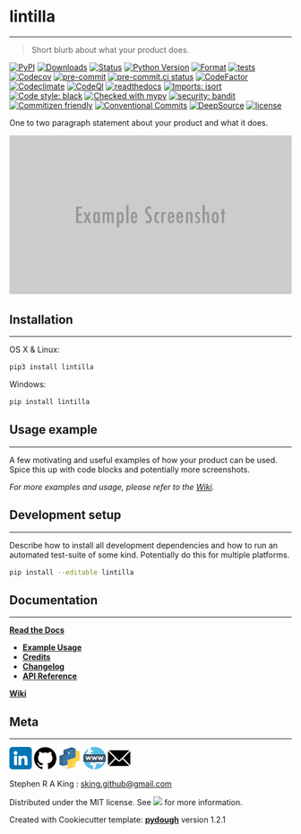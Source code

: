# lintilla

---

> Short blurb about what your product does.

[![PyPI][pypi-image]][pypi-url]
[![Downloads][downloads-image]][downloads-url]
[![Status][status-image]][pypi-url]
[![Python Version][python-version-image]][pypi-url]
[![Format][format-image]][pypi-url]
[![tests][tests-image]][tests-url]
[![Codecov][codecov-image]][codecov-url]
[![pre-commit][pre-commit-image]][pre-commit-url]
[![pre-commit.ci status][pre-commit.ci-image]][pre-commit.ci-url]
[![CodeFactor][codefactor-image]][codefactor-url]
[![Codeclimate][codeclimate-image]][codeclimate-url]
[![CodeQl][codeql-image]][codeql-url]
[![readthedocs][readthedocs-image]][readthedocs-url]
[![Imports: isort][isort-image]][isort-url]
[![Code style: black][black-image]][black-url]
[![Checked with mypy][mypy-image]][mypy-url]
[![security: bandit][bandit-image]][bandit-url]
[![Commitizen friendly][commitizen-image]][commitizen-url]
[![Conventional Commits][conventional-commits-image]][conventional-commits-url]
[![DeepSource][deepsource-image]][deepsource-url]
[![license][license-image]][license-url]

One to two paragraph statement about your product and what it does.

![](assets/header.png)

## Installation

---

OS X & Linux:

```sh
pip3 install lintilla
```

Windows:

```sh
pip install lintilla
```

## Usage example

---

A few motivating and useful examples of how your product can be used. Spice this up with code blocks and potentially more screenshots.

_For more examples and usage, please refer to the [Wiki][wiki]._

## Development setup

---

Describe how to install all development dependencies and how to run an automated test-suite of some kind. Potentially do this for multiple platforms.

```sh
pip install --editable lintilla
```

## Documentation

---

[**Read the Docs**](https://lintilla.readthedocs.io/en/latest/?)

-   [**Example Usage**](https://pynball.readthedocs.io/en/latest/example.html)
-   [**Credits**](https://lintilla.readthedocs.io/en/latest/example.html)
-   [**Changelog**](https://lintilla.readthedocs.io/en/latest/changelog.html)
-   [**API Reference**](https://lintilla.readthedocs.io/en/latest/autoapi/index.html)

[**Wiki**][wiki]

## Meta

---

[![](assets/linkedin.png)](https://www.linkedin.com/in/sr-king)
[![](assets/github.png)](https://github.com/Stephen-RA-King)
[![](assets/pypi.png)](https://pypi.org/project/lintilla)
[![](assets/www.png)](https://stephen-ra-king.github.io/justpython/)
[![](assets/email.png)](mailto:sking.github@gmail.com)

Stephen R A King : sking.github@gmail.com

Distributed under the MIT license. See [![][license-image]][license-url] for more information.

Created with Cookiecutter template: [**pydough**][pydough-url] version 1.2.1

<!-- Markdown link & img dfn's -->

[bandit-image]: https://img.shields.io/badge/security-bandit-yellow.svg
[bandit-url]: https://github.com/PyCQA/bandit
[black-image]: https://img.shields.io/badge/code%20style-black-000000.svg
[black-url]: https://github.com/psf/black
[pydough-url]: https://github.com/Stephen-RA-King/pydough
[codeclimate-image]: https://api.codeclimate.com/v1/badges/7fc352185512a1dab75d/maintainability
[codeclimate-url]: https://codeclimate.com/github/Stephen-RA-King/lintilla/maintainability
[codecov-image]: https://codecov.io/gh/Stephen-RA-King/lintilla/branch/main/graph/badge.svg
[codecov-url]: https://app.codecov.io/gh/Stephen-RA-King/lintilla
[codefactor-image]: https://www.codefactor.io/repository/github/Stephen-RA-King/lintilla/badge
[codefactor-url]: https://www.codefactor.io/repository/github/Stephen-RA-King/lintilla
[codeql-image]: https://github.com/Stephen-RA-King/lintilla/actions/workflows/codeql-analysis.yml/badge.svg
[codeql-url]: https://github.com/Stephen-RA-King/lintilla/actions/workflows/codeql-analysis.yml
[commitizen-image]: https://img.shields.io/badge/commitizen-friendly-brightgreen.svg
[commitizen-url]: http://commitizen.github.io/cz-cli/
[conventional-commits-image]: https://img.shields.io/badge/Conventional%20Commits-1.0.0-yellow.svg?style=flat-square
[conventional-commits-url]: https://conventionalcommits.org
[deepsource-image]: https://static.deepsource.io/deepsource-badge-light-mini.svg
[deepsource-url]: https://deepsource.io/gh/Stephen-RA-King/lintilla/?ref=repository-badge
[downloads-image]: https://static.pepy.tech/personalized-badge/lintilla?period=total&units=international_system&left_color=black&right_color=orange&left_text=Downloads
[downloads-url]: https://pepy.tech/project/lintilla
[format-image]: https://img.shields.io/pypi/format/lintilla
[isort-image]: https://img.shields.io/badge/%20imports-isort-%231674b1?style=flat&labelColor=ef8336
[isort-url]: https://github.com/pycqa/isort/
[lgtm-alerts-image]: https://img.shields.io/lgtm/alerts/g/Stephen-RA-King/lintilla.svg?logo=lgtm&logoWidth=18
[lgtm-alerts-url]: https://lgtm.com/projects/g/Stephen-RA-King/lintilla/alerts/
[lgtm-quality-image]: https://img.shields.io/lgtm/grade/python/g/Stephen-RA-King/lintilla.svg?logo=lgtm&logoWidth=18
[lgtm-quality-url]: https://lgtm.com/projects/g/Stephen-RA-King/lintilla/context:python
[license-image]: https://img.shields.io/pypi/l/lintilla
[license-url]: https://github.com/Stephen-RA-King/lintilla/blob/main/LICENSE
[mypy-image]: http://www.mypy-lang.org/static/mypy_badge.svg
[mypy-url]: http://mypy-lang.org/
[pre-commit-image]: https://img.shields.io/badge/pre--commit-enabled-brightgreen?logo=pre-commit&logoColor=white
[pre-commit-url]: https://github.com/pre-commit/pre-commit
[pre-commit.ci-image]: https://results.pre-commit.ci/badge/github/Stephen-RA-King/lintilla/main.svg
[pre-commit.ci-url]: https://results.pre-commit.ci/latest/github/Stephen-RA-King/lintilla/main
[pypi-url]: https://pypi.org/project/lintilla/
[pypi-image]: https://img.shields.io/pypi/v/lintilla.svg
[python-version-image]: https://img.shields.io/pypi/pyversions/lintilla
[readthedocs-image]: https://readthedocs.org/projects/lintilla/badge/?version=latest
[readthedocs-url]: https://lintilla.readthedocs.io/en/latest/?badge=latest
[status-image]: https://img.shields.io/pypi/status/lintilla.svg
[tests-image]: https://github.com/Stephen-RA-King/lintilla/actions/workflows/tests.yml/badge.svg
[tests-url]: https://github.com/Stephen-RA-King/lintilla/actions/workflows/tests.yml
[wiki]: https://github.com/Stephen-RA-King/lintilla/wiki
